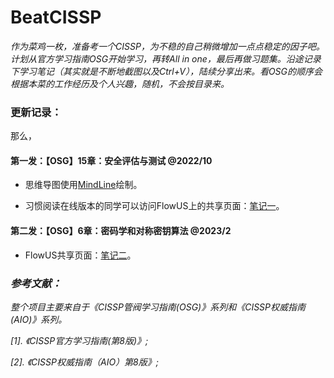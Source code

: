 # BeatCISSP

*作为菜鸡一枚，准备考一个CISSP，为不稳的自己稍微增加一点点稳定的因子吧。计划从官方学习指南OSG开始学习，再转All in one，最后再做习题集。沿途记录下学习笔记（其实就是不断地截图以及Ctrl+V），陆续分享出来。看OSG的顺序会根据本菜的工作经历及个人兴趣，随机，不会按目录来。*

    

### 更新记录：

那么，

#### 第一发：【OSG】15章：安全评估与测试 @2022/10

  - 思维导图使用[MindLine](http://www.mindline.cn/)绘制。

  - 习惯阅读在线版本的同学可以访问FlowUS上的共享页面：[笔记一](https://flowus.cn/skydiver/share/f1ac61f6-0fc5-4321-8f5f-1160d50bfcc7)。



#### 第二发：【OSG】6章：密码学和对称密钥算法 @2023/2

  - FlowUS共享页面：[笔记二](https://flowus.cn/skydiver/share/39b234a4-b809-4337-8616-33a00f1771a9)。

    

### *参考文献：*

*整个项目主要来自于《CISSP管阀学习指南(OSG)》系列和《CISSP权威指南(AIO)》系列。*

*[1]. 《CISSP官方学习指南(第8版)》;*

*[2]. 《CISSP权威指南（AIO）第8版》;*




